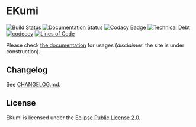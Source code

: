 # EKumi

[![Build Status](https://travis-ci.org/KazeJiyu/ekumi.svg?branch=master)](https://travis-ci.org/KazeJiyu/ekumi) [![Documentation Status](https://readthedocs.org/projects/ekumi/badge/?version=latest)](https://ekumi.readthedocs.io/en/latest/?badge=latest) [![Codacy Badge](https://api.codacy.com/project/badge/Grade/01ba3d3e1da44be78cb2267ed051b88a)](https://www.codacy.com/app/KazeJiyu/ekumi?utm_source=github.com&amp;utm_medium=referral&amp;utm_content=KazeJiyu/ekumi&amp;utm_campaign=Badge_Grade) [![Technical Debt](https://sonarcloud.io/api/project_badges/measure?project=fr.kazejiyu.ekumi%3Afr.kazejiyu.ekumi.root&metric=sqale_index)](https://sonarcloud.io/dashboard?id=fr.kazejiyu.ekumi%3Afr.kazejiyu.ekumi.root) [![codecov](https://codecov.io/gh/KazeJiyu/ekumi/branch/master/graph/badge.svg)](https://codecov.io/gh/KazeJiyu/ekumi) [![Lines of Code](https://sonarcloud.io/api/project_badges/measure?project=fr.kazejiyu.ekumi%3Afr.kazejiyu.ekumi.root&metric=ncloc)](https://sonarcloud.io/dashboard?id=fr.kazejiyu.ekumi%3Afr.kazejiyu.ekumi.root)

Please check [the documentation](https://ekumi.kazejiyu.fr) for usages (_disclaimer_: the site is under construction).

## Changelog

See [CHANGELOG.md](CHANGELOG.md).

## License

EKumi is licensed under the [Eclipse Public License 2.0](https://www.eclipse.org/legal/epl-2.0/).